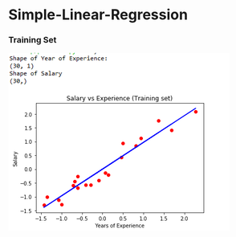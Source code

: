 # Simple-Linear-Regression

### Training Set
![alt text](https://github.com/N-Rawat/Simple-Linear-Regression/blob/master/Training%20set.PNG)
